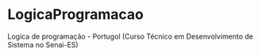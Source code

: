 # LogicaProgramacao
Logica de programação - Portugol (Curso Técnico em Desenvolvimento de Sistema no Senai-ES)
